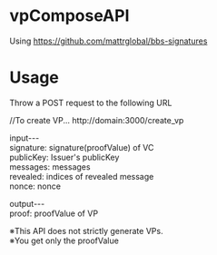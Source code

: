 # vpComposeAPI
Using https://github.com/mattrglobal/bbs-signatures

# Usage

Throw a POST request to the following URL


//To create VP...
http://domain:3000/create_vp


input---<br>
signature: signature(proofValue) of VC<br>
publicKey: Issuer's publicKey<br>
messages: messages<br>
revealed: indices of revealed message<br>
nonce: nonce

output---<br>
proof: proofValue of VP

※This API does not strictly generate VPs.<br>
※You get only the proofValue

